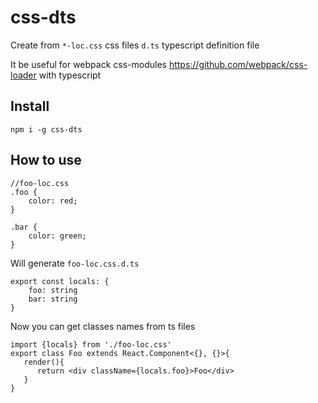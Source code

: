 # css-dts

Create from `*-loc.css` css files `d.ts` typescript definition file

It be useful for webpack css-modules https://github.com/webpack/css-loader with typescript


## Install
`npm i -g css-dts`

## How to use
```
//foo-loc.css
.foo {
    color: red;
}

.bar {
    color: green;
}
```
Will generate `foo-loc.css.d.ts`
```
export const locals: {
    foo: string
    bar: string
}
```

Now you can get classes names from ts files
```
import {locals} from './foo-loc.css'
export class Foo extends React.Component<{}, {}>{
   render(){
      return <div className={locals.foo}>Foo</div>
   }
}
```